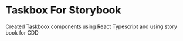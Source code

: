 # Taskbox For Storybook
 Created Taskboox components using React Typescript and using story book for CDD
